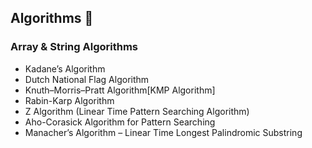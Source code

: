## Algorithms 🚀
### Array & String Algorithms
- Kadane’s Algorithm
- Dutch National Flag Algorithm
- Knuth–Morris–Pratt Algorithm[KMP Algorithm]
- Rabin-Karp Algorithm
- Z Algorithm (Linear Time Pattern Searching Algorithm)
- Aho-Corasick Algorithm for Pattern Searching
- Manacher’s Algorithm
– Linear Time Longest Palindromic Substring
